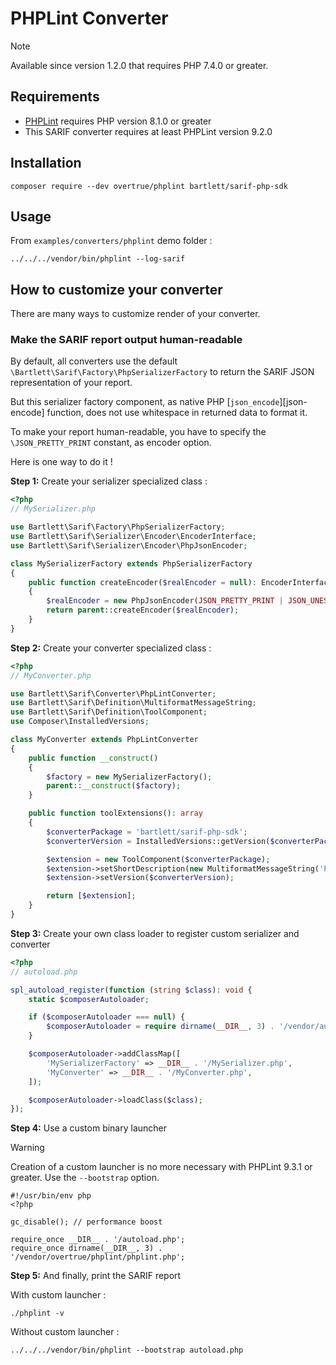 <!-- markdownlint-disable MD013 -->
# PHPLint Converter

> [!NOTE]
> Available since version 1.2.0 that requires PHP 7.4.0 or greater.

## Requirements

* [PHPLint][phplint] requires PHP version 8.1.0 or greater
* This SARIF converter requires at least PHPLint version 9.2.0

## Installation

```shell
composer require --dev overtrue/phplint bartlett/sarif-php-sdk
```

## Usage

From `examples/converters/phplint` demo folder :

```shell
../../../vendor/bin/phplint --log-sarif
```

## How to customize your converter

There are many ways to customize render of your converter.

### Make the SARIF report output human-readable

By default, all converters use the default `\Bartlett\Sarif\Factory\PhpSerializerFactory`
to return the SARIF JSON representation of your report.

But this serializer factory component, as native PHP [`json_encode`][json-encode] function,
does not use whitespace in returned data to format it.

To make your report human-readable, you have to specify the `\JSON_PRETTY_PRINT` constant, as encoder option.

Here is one way to do it !

**Step 1:** Create your serializer specialized class :

```php
<?php
// MySerializer.php

use Bartlett\Sarif\Factory\PhpSerializerFactory;
use Bartlett\Sarif\Serializer\Encoder\EncoderInterface;
use Bartlett\Sarif\Serializer\Encoder\PhpJsonEncoder;

class MySerializerFactory extends PhpSerializerFactory
{
    public function createEncoder($realEncoder = null): EncoderInterface
    {
        $realEncoder = new PhpJsonEncoder(JSON_PRETTY_PRINT | JSON_UNESCAPED_SLASHES);
        return parent::createEncoder($realEncoder);
    }
}
```

**Step 2:** Create your converter specialized class :

```php
<?php
// MyConverter.php

use Bartlett\Sarif\Converter\PhpLintConverter;
use Bartlett\Sarif\Definition\MultiformatMessageString;
use Bartlett\Sarif\Definition\ToolComponent;
use Composer\InstalledVersions;

class MyConverter extends PhpLintConverter
{
    public function __construct()
    {
        $factory = new MySerializerFactory();
        parent::__construct($factory);
    }

    public function toolExtensions(): array
    {
        $converterPackage = 'bartlett/sarif-php-sdk';
        $converterVersion = InstalledVersions::getVersion($converterPackage);

        $extension = new ToolComponent($converterPackage);
        $extension->setShortDescription(new MultiformatMessageString('PHPLint SARIF Converter'));
        $extension->setVersion($converterVersion);

        return [$extension];
    }
}
```

**Step 3:** Create your own class loader to register custom serializer and converter

```php
<?php
// autoload.php

spl_autoload_register(function (string $class): void {
    static $composerAutoloader;

    if ($composerAutoloader === null) {
        $composerAutoloader = require dirname(__DIR__, 3) . '/vendor/autoload.php';
    }

    $composerAutoloader->addClassMap([
        'MySerializerFactory' => __DIR__ . '/MySerializer.php',
        'MyConverter' => __DIR__ . '/MyConverter.php',
    ]);

    $composerAutoloader->loadClass($class);
});
```

**Step 4:** Use a custom binary launcher

> [!WARNING]
> Creation of a custom launcher is no more necessary with PHPLint 9.3.1 or greater. Use the `--bootstrap` option.

```
#!/usr/bin/env php
<?php

gc_disable(); // performance boost

require_once __DIR__ . '/autoload.php';
require_once dirname(__DIR__, 3) . '/vendor/overtrue/phplint/phplint.php';
```

**Step 5:** And finally, print the SARIF report

With custom launcher :

```shell
./phplint -v
```

Without custom launcher :

```shell
../../../vendor/bin/phplint --bootstrap autoload.php
```

[phplint]: https://github.com/overtrue/phplint
